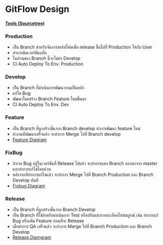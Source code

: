 # GitFlow Design
#### [Tools (Sourcetree)](https://www.sourcetreeapp.om/)
### Production

* เป็น Branch สำหรับจัดการซอร์สโค้ดเพื่อ release ขึ้นไปที่ Production ให้กับ User
* ทำการติดเวอร์ชันแท็ก
* ในส่วนของ Branch นี้จะไม่ทำ Develop
* CI Auto Deploy To Env. Production

### Develop
* เป็น Branch ที่ดำเนินการพัฒนางานเป็นหลัก
* แก้ไข Bug
* พัฒนาโดยสร้าง Branch Feature ใหม่ขึ้นมา
* CI Auto Deploy To Env. Dev


### Feature

* เป็น Branch ที่ถูกสร้างขึ้นจาก Branch develop
ทำการพัฒนา feature ใหม่
* ถ้างานที่พัฒนาเสร็จแล้ว จะทำการ Merge ไปที่ Branch develop
* [Feature Diagram](https://raw.githubusercontent.com/chalermsakp/NestJS-DockerCompose/05401591120f582422e0d4d5460eebbaec4420ad/Picture/Gitflow-Diagram/02%20Feature%20branches.svg)

### FixBug

* ถ้าเจอ Bug อยู่ในเวอร์ชันที่ Release ไปแล้ว จะทำการแตก Branch ออกมาจาก master และทำการแก้ไขโดยด่วน
* หลังจากที่ทำการแก้ไขแล้ว จะทำการ Merge ไปที่ Branch Production และ Branch Develop ทันที
* [Fixbug Diagram](https://github.com/chalermsakp/NestJS-DockerCompose/blob/main/Picture/Gitflow-Diagram/04%20Hotfix%20branches.svg)
### Release

* เป็น Branch ที่ถูกสร้างขึ้นจาก Branch Develop
* เป็น Branch ที่ใช้สำหรับดำเนินการ Test หรือปรับแต่งรายละเอียดให้สมบูรณ์ เช่น ทำการแก้ Bug หรือเพิ่ม Feature ก่อนที่จะ Release
* เมื่อทำการ QA เสร็จแล้ว จะทำการ Merge ไปที่ Branch Production และ Branch Develop
* [Release Diamgram](https://github.com/chalermsakp/NestJS-DockerCompose/blob/main/Picture/Gitflow-Diagram/03%20Release%20branches.svg)

